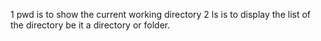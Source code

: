 1 pwd is to show the current working directory
2 ls is to display the list of the directory be it a directory or folder.
